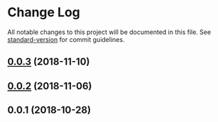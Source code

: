# Change Log

All notable changes to this project will be documented in this file. See [standard-version](https://github.com/conventional-changelog/standard-version) for commit guidelines.

<a name="0.0.3"></a>
## [0.0.3](https://github.com/trondpet/hyperdrive-helpers/compare/v0.0.2...v0.0.3) (2018-11-10)



<a name="0.0.2"></a>
## [0.0.2](https://github.com/trondpet/hyperdrive-helpers/compare/v0.0.1...v0.0.2) (2018-11-06)



<a name="0.0.1"></a>
## 0.0.1 (2018-10-28)
